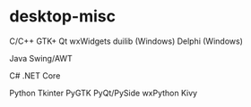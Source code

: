 # desktop-misc

C/C++
    GTK+
    Qt
    wxWidgets
    duilib (Windows)
    Delphi (Windows)

Java
    Swing/AWT

C#
    .NET Core

Python
    Tkinter
    PyGTK
    PyQt/PySide
    wxPython
    Kivy
